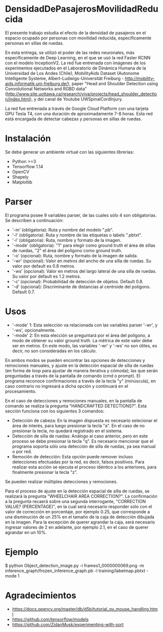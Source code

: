 # DensidadDePasajerosMovilidadReducida
El presente trabajo estudia el efecto de la densidad de pasajeros en el espacio ocupado por personas con movilidad reducida, específicamente personas en sillas de ruedas.

En esta entrega, se utilizó el poder de las redes neuronales, más específicamente de Deep Learning, en el que se usó la red Faster RCNN con el modelo InceptionV2. La red fue entrenada con imágenes de los experimentos ejecutados en el Laboratorio de Dinámica Humana de la Universidad de Los Andes (Chile), MobilityAids Dataset (Autonome Intelligente Systeme, Albert-Ludwigs-Universität Freiburg - http://mobility-aids.informatik.uni-freiburg.de/), paper "Head and Shoulder Detection using Convolutional Networks and RGBD data" (http://www.site.uottawa.ca/research/viva/projects/head_shoulder_detection/index.html), y del canal de Youtube UWSpinalCordInjury.

La red fue entrenada a través de Google Cloud Platform con una tarjeta GPU Tesla T4, con una duración de aproximadamente 7-8 horas. Esta red está encargada de detectar cabezas y personas en sillas de ruedas.

# Instalación 
Se debe generar un ambiente virtual con las siguientes librerías:

- Python >=3 
- Tensorflow 1.14
- OpenCV
- Shapely
- Matplotlib

# Parser
El programa posee 9 variables parser, de las cuales sólo 4 son obligatorias. Se describen a continuación:

- '-m' (obligatoria): Ruta y nombre del modelo ".pb".
- '-l' (obligatoria): Ruta y nombre de las etiquetas o labels ".pbtxt".
- '-i' (obligatoria): Ruta, nombre y formato de la imagen.
- '-mode' (obligatoria): "1" para elegir como ground truth el área de sillas de ruedas, "2" el área del polígono como ground truth. 
- '-o' (opcional): Ruta, nombre y formato de la imagen de salida.
- '-wr' (opcional): Valor en metros del ancho de una silla de ruedas. Su valor por default es 0.8 metros.
- '-ws' (opcional): Valor en metros del largo lateral de una silla de ruedas. Su valor por default es 1.2 metros.
- '-c' (opcional): Probabilidad de detección de objetos. Default 0.8.
- '-d' (opcional): Discriminante de distancias al centroide del polígono. Default 0.7.

# Usos
- '-mode' 1: Esta selección va relacionada con las variables parser '-wr', y '-ws', opcionalmente.
- '-mode' 2: En esta elección se preguntará por el área del polígono, a modo de obtener su valor ground truth. La métrica de este valor debe ser en metros. En este modo, las variables '-wr' y '-ws' no son útiles, es decir, no son consideradas en los cálculo.

En ambos modos se pueden encontrar las opciones de detecciones y remociones manuales, y ajuste en la detección espacial de silla de ruedas (en forma de loop para ajustar de manera iterativa y cómoda); las que serán preguntadas a través de la pantalla de comando (cmd o prompt). El programa reconoce confirmaciones a través de la tecla "y" (minúscula), en caso contrario no ingresará a dicha opción y continuará en el procesamiento.

En el caso de detecciones y remociones manuales, en la pantalla de comando se realiza la pregunta "HANDCRAFTED DETECTIONS?". Esta sección funciona con los siguientes 3 comandos:
- Detección de cabeza: En la imagen dispuesta es necesario selecionar el área de interés, para luego presionar la tecla "a". En el caso de no presionar la tecla, no quedará registrado en el sistema.
- Detección de silla de ruedas: Análogo al caso anterior, pero en este proceso se debe presionar la tecla "q". Es necesario mencionar que el programa soporta sólo una detección de silla de ruedas, ya sea manual o por red.
- Remoción de detección: Esta opción puede remover incluso detecciones efectuadas por la red, es decir, falsos positivos. Para realizar esta acción se ejecuta el proceso idéntico a los anteriores, para finalmente presionar la tecla "z".

Se pueden realizar múltiples detecciones y remociones.

Para el proceso de ajuste en la detección espacial de silla de ruedas, se realizará la pregunta "WHEELCHAIR AREA CORRECTION?". La confirmación a la pregunta recaerá sobre una segunda interrogante, "CORRECTION VALUE? (PERCENTAGE)", en la cual será necesario responder sólo con el valor de corrección en porcentaje, por ejemplo 0.25, que corresponde a una disminución de un 25% en el tamaño de la caja de detección dibujada en la imagen. Para la excepción de querer agrandar la caja, será necesario ingresar valores de 2 en adelante, por ejemplo 2.1, en el caso de querer agrandar en un 10%.

# Ejemplo
$ python Object_detection_image.py -i frames1_0000000069.png -m inference_graph/frozen_inference_graph.pb -l training/labelmap.pbtxt -mode 1

# Agradecimientos 
- https://docs.opencv.org/master/db/d5b/tutorial_py_mouse_handling.html
- https://github.com/tensorflow/models
- https://github.com/ZidanMusk/experimenting-with-sort
